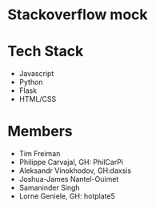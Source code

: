 # Stackoverflow mock

# Tech Stack
- Javascript
- Python
- Flask 
- HTML/CSS

# Members
- Tim Freiman
- Philippe Carvajal, GH: PhilCarPi
- Aleksandr Vinokhodov, GH:daxsis
- Joshua-James Nantel-Ouimet
- Samaninder Singh
- Lorne Geniele, GH: hotplate5




